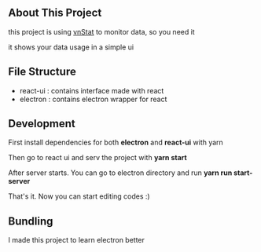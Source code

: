 ## About This Project

this project is using [vnStat](https://github.com/vergoh/vnstat) to monitor data, so you need it

it shows your data usage in a simple ui

## File Structure

- react-ui : contains interface made with react
- electron : contains electron wrapper for react

## Development

First install dependencies for both **electron** and **react-ui** with yarn

Then go to react ui and serv the project with **yarn start**

After server starts. You can go to electron directory and run **yarn run start-server**

That's it. Now you can start editing codes :)

## Bundling

I made this project to learn electron better
